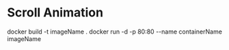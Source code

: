 # Scroll Animation
docker build -t imageName .
docker run -d -p 80:80 --name containerName imageName
